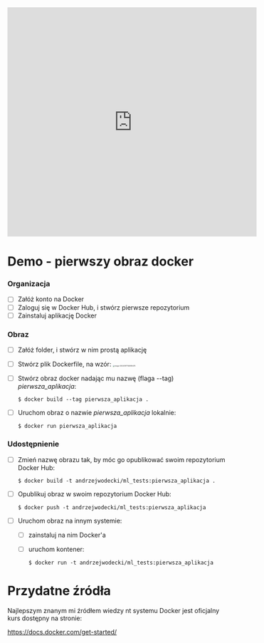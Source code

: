 

<iframe width="560" height="515" src="https://www.youtube.com/embed/IQo5p8-73ZY" title="YouTube video player" frameborder="0" allow="accelerometer; autoplay; clipboard-write; encrypted-media; gyroscope; picture-in-picture" allowfullscreen></iframe>

# **Demo - pierwszy obraz docker**

### Organizacja

- [ ] Załóż konto na Docker
- [ ] Zaloguj się w Docker Hub, i stwórz pierwsze repozytorium
- [ ] Zainstaluj aplikację Docker

### Obraz

- [ ] Załóż folder, i stwórz w nim prostą aplikację

- [ ] Stwórz plik Dockerfile, na wzór:
  <img src="media//image-20220517102935475.png" alt="image-20220517102935475" style="zoom:25%;" />

- [ ] Stwórz obraz docker nadając mu nazwę (flaga --tag) *pierwsza_aplikacja*:

  `$ docker build --tag pierwsza_aplikacja .`

- [ ] Uruchom obraz o nazwie *pierwsza_aplikacja* lokalnie:

  `$ docker run pierwsza_aplikacja`

### Udostępnienie

- [ ] Zmień nazwę obrazu tak, by móc go opublikować swoim repozytorium Docker Hub:

  `$ docker build -t andrzejwodecki/ml_tests:pierwsza_aplikacja .`

- [ ] Opublikuj obraz w swoim repozytorium Docker Hub:

  `$ docker push -t andrzejwodecki/ml_tests:pierwsza_aplikacja`

- [ ] Uruchom obraz na innym systemie:

  - [ ] zainstaluj na nim Docker'a

  - [ ] uruchom kontener:

    `$ docker run -t andrzejwodecki/ml_tests:pierwsza_aplikacja`



# Przydatne źródła

Najlepszym znanym mi źródłem wiedzy nt systemu Docker jest oficjalny kurs dostępny na stronie:

https://docs.docker.com/get-started/